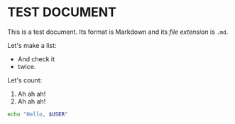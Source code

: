 TEST DOCUMENT
=============

This is a test document.
Its format is Markdown and its _file extension_ is `.md`.

Let's make a list:
- And check it
- twice.

Let's count:
1. Ah ah ah!
1. Ah ah ah!

```sh
echo "Hello, $USER"
```
